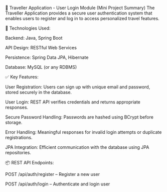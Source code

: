 🧳 Traveller Application - User Login Module (Mini Project Summary)
The Traveller Application provides a secure user authentication system that enables users to register and log in to access personalized travel features.

🔧 Technologies Used:

Backend: Java, Spring Boot

API Design: RESTful Web Services

Persistence: Spring Data JPA, Hibernate

Database: MySQL (or any RDBMS)

✅ Key Features:

User Registration: Users can sign up with unique email and password, stored securely in the database.

User Login: REST API verifies credentials and returns appropriate responses.

Secure Password Handling: Passwords are hashed using BCrypt before storage.

Error Handling: Meaningful responses for invalid login attempts or duplicate registrations.

JPA Integration: Efficient communication with the database using JPA repositories.

📦 REST API Endpoints:

POST /api/auth/register – Register a new user

POST /api/auth/login – Authenticate and login user
